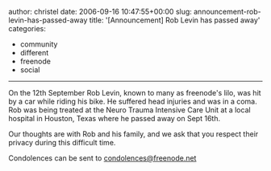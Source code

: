 author: christel
date: 2006-09-16 10:47:55+00:00
slug: announcement-rob-levin-has-passed-away
title: '[Announcement] Rob Levin has passed away'
categories:
- community
- different
- freenode
- social
---

On the 12th September Rob Levin, known to many as freenode's lilo, was hit by a car while riding his bike. He suffered head injuries and was in a coma. Rob was being treated at the Neuro Trauma Intensive Care Unit at a local hospital in Houston, Texas where he passed away on Sept 16th.



Our thoughts are with Rob and his family, and we ask that you respect their privacy during this difficult time.



Condolences can be sent to condolences@freenode.net
